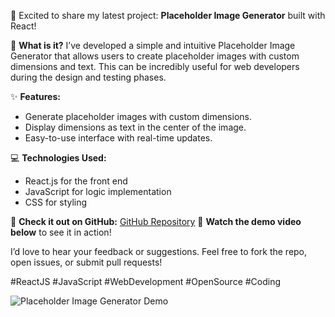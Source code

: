 🚀 Excited to share my latest project: **Placeholder Image Generator** built with React!

📸 **What is it?**
I’ve developed a simple and intuitive Placeholder Image Generator that allows users to create placeholder images with custom dimensions and text. This can be incredibly useful for web developers during the design and testing phases.

✨ **Features:**
- Generate placeholder images with custom dimensions.
- Display dimensions as text in the center of the image.
- Easy-to-use interface with real-time updates.

💻 **Technologies Used:**
- React.js for the front end
- JavaScript for logic implementation
- CSS for styling

🔗 **Check it out on GitHub:** [GitHub Repository](https://github.com/yourusername/placeholder-image-generator)
🎥 **Watch the demo video below** to see it in action!

I’d love to hear your feedback or suggestions. Feel free to fork the repo, open issues, or submit pull requests!

#ReactJS #JavaScript #WebDevelopment #OpenSource #Coding

![Placeholder Image Generator Demo](https://your-image-link.com/demo.png)

